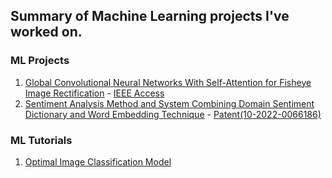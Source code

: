 ## Summary of Machine Learning projects I've worked on.
### ML Projects
1. [Global Convolutional Neural Networks With Self-Attention for Fisheye Image Rectification](https://github.com/byunghyun23/GSAFE) - [IEEE Access](https://ieeexplore.ieee.org/document/9980359)
2. [Sentiment Analysis Method and System Combining Domain Sentiment Dictionary and Word Embedding Technique](https://github.com/byunghyun23/sentiment-analysis) - [Patent(10-2022-0066186)](https://github.com/byunghyun23/byunghyun23.github.io/blob/main/10-2022-0066186_%EB%AA%85%EC%84%B8%EC%84%9C.pdf)

### ML Tutorials
1. [Optimal Image Classification Model](https://github.com/byunghyun23/image-classification)

